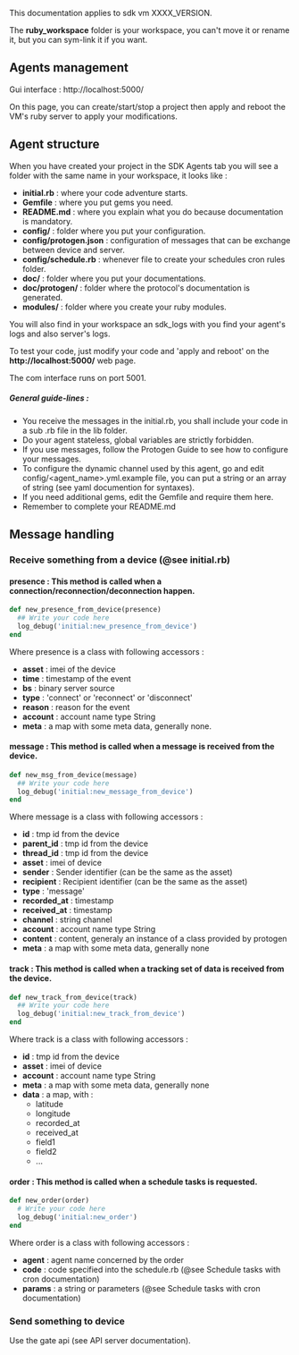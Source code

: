 
This documentation applies to sdk vm XXXX_VERSION.

The **ruby_workspace** folder is your workspace, you can't move it or rename it, but you can sym-link it if you want.

## Agents management
Gui interface : http://localhost:5000/

On this page, you can create/start/stop a project then apply and reboot the VM's ruby server to apply your modifications.

## Agent structure
 When you have created your project in the SDK Agents tab you will see a folder with the same name in your workspace, it looks like :

* **initial.rb** : where your code adventure starts.
* **Gemfile** : where you put gems you need.
* **README.md** : where you explain what you do because documentation is mandatory.
* **config/** : folder where you put your configuration.
* **config/protogen.json** : configuration of messages that can be exchange between device and server.
* **config/schedule.rb** : whenever file to create your schedules cron rules folder.
* **doc/** : folder where you put your documentations.
* **doc/protogen/** : folder where the protocol's documentation is generated.
* **modules/** : folder where you create your ruby modules.

You will also find in your workspace an sdk_logs with you find your agent's logs and also server's logs.

To test your code, just modify your code and 'apply and reboot' on the **http://localhost:5000/** web page.

The com interface runs on port 5001.

##### General guide-lines :

* You receive the messages in the initial.rb, you shall include your code in a sub .rb file in the lib folder.
* Do your agent stateless, global variables are strictly forbidden.
* If you use messages, follow the Protogen Guide to see how to configure your messages.
* To configure the dynamic channel used by this agent, go and edit config/<agent_name>.yml.example file, you can put a string or an array of string (see yaml documention for syntaxes).
* If you need additional gems, edit the Gemfile and require them here.
* Remember to complete your README.md


## Message handling

### Receive something from a device (@see initial.rb)

#### presence : This method is called when a connection/reconnection/deconnection happen.

``` ruby
def new_presence_from_device(presence)
  ## Write your code here
  log_debug('initial:new_presence_from_device')
end
```

Where presence is a class with following accessors :

* **asset**   : imei of the device
* **time**    : timestamp of the event
* **bs**      : binary server source
* **type**    : 'connect' or 'reconnect' or 'disconnect'
* **reason**  : reason for the event
* **account** : account name type String
* **meta**    : a map with some meta data, generally none.


#### message : This method is called when a message is received from the device.

``` ruby
def new_msg_from_device(message)
  ## Write your code here
  log_debug('initial:new_message_from_device')
end
```

Where message is a class with following accessors :

* **id**           : tmp id from the device
* **parent_id**    : tmp id from the device
* **thread_id**    : tmp id from the device
* **asset**        : imei of device
* **sender**       : Sender identifier (can be the same as the asset)
* **recipient**    : Recipient identifier (can be the same as the asset)
* **type**         : 'message'
* **recorded_at**  : timestamp
* **received_at**  : timestamp
* **channel**      : string channel
* **account**      : account name type String
* **content**      : content, generaly an instance of a class provided by protogen
* **meta**         : a map with some meta data, generally none


#### track : This method is called when a tracking set of data is received from the device.

``` ruby
def new_track_from_device(track)
  ## Write your code here
  log_debug('initial:new_track_from_device')
end
```

Where track is a class with following accessors :

* **id**           : tmp id from the device
* **asset**        : imei of device
* **account**      : account name type String
* **meta**         : a map with some meta data, generally none
* **data**         : a map, with :
  * latitude
  * longitude
  * recorded_at
  * received_at
  * field1
  * field2
  * ...

#### order : This method is called when a schedule tasks is requested.

``` ruby
def new_order(order)
  # Write your code here
  log_debug('initial:new_order')
end
```
Where order is a class with following accessors :

* **agent**        : agent name concerned by the order
* **code**         : code specified into the schedule.rb (@see Schedule tasks with cron documentation)
* **params**       : a string or parameters (@see Schedule tasks with cron documentation)


### Send something to device

Use the gate api (see API server documentation).